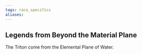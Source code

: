 ```yaml
---
tags: race_specifics
aliases:
---
```


## Legends from Beyond the Material Plane
The Triton come from the Elemental Plane of Water.